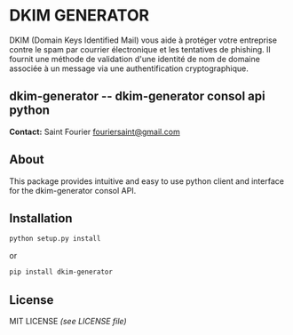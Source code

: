 # DKIM GENERATOR

DKIM (Domain Keys Identified Mail) vous aide à protéger votre entreprise contre le spam par 
courrier électronique et les tentatives de phishing. Il fournit une méthode de validation 
d'une identité de nom de domaine associée à un message via une authentification cryptographique.

## dkim-generator -- dkim-generator consol api python 

**Contact:** Saint Fourier <fouriersaint@gmail.com>

## About

This package provides intuitive and easy to use python client and interface
for the dkim-generator consol API.

## Installation

```bash
python setup.py install
```
or
```bash
pip install dkim-generator
```


## License

MIT LICENSE *(see LICENSE file)*
